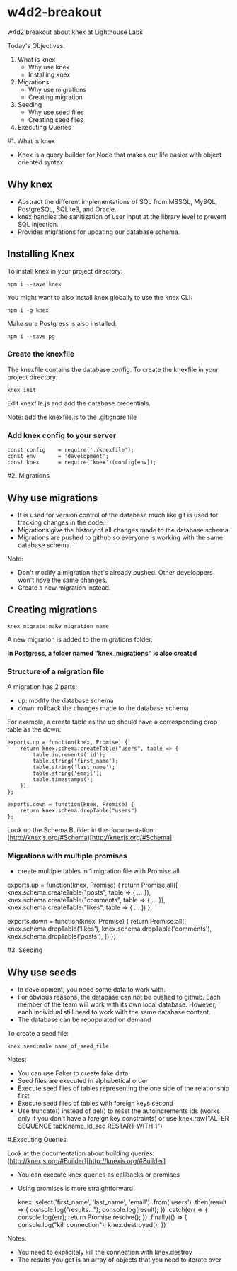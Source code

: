 # w4d2-breakout

w4d2 breakout about knex at Lighthouse Labs

Today's Objectives:

1.  What is knex
    - Why use knex
    - Installing knex
2.  Migrations
    - Why use migrations
    - Creating migration
3.  Seeding
    - Why use seed files
    - Creating seed files
4.  Executing Queries

#1. What is knex

- Knex is a query builder for Node that makes our life easier with object oriented syntax

## Why knex

- Abstract the different implementations of SQL from MSSQL, MySQL, PostgreSQL, SQLite3, and Oracle.
- knex handles the sanitization of user input at the library level to prevent SQL injection.
- Provides migrations for updating our database schema.

## Installing Knex

To install knex in your project directory:

    npm i --save knex

You might want to also install knex globally to use the knex CLI:

    npm i -g knex

Make sure Postgress is also installed:

    npm i --save pg

### Create the knexfile

The knexfile contains the database config. To create the knexfile in your project directory:

    knex init

Edit knexfile.js and add the database credentials.

Note: add the knexfile.js to the .gitignore file

### Add knex config to your server

    const config    = require('./knexfile');
    const env       = 'development';
    const knex      = require('knex')(config[env]);

#2. Migrations

## Why use migrations

- It is used for version control of the database much like git is used for tracking changes in the code.
- Migrations give the history of all changes made to the database schema.
- Migrations are pushed to github so everyone is working with the same database schema.

Note:

- Don't modify a migration that's already pushed. Other developpers won't have the same changes.
- Create a new migration instead.

## Creating migrations

    knex migrate:make migration_name

A new migration is added to the migrations folder.

**In Postgress, a folder named "knex_migrations" is also created**

### Structure of a migration file

A migration has 2 parts:

- up: modify the database schema
- down: rollback the changes made to the database schema

For example, a create table as the up should have a corresponding drop table as the down:

    exports.up = function(knex, Promise) {
        return knex.schema.createTable("users", table => {
            table.increments('id');
            table.string('first_name');
            table.string('last_name');
            table.string('email');
            table.timestamps();
        });
    };

    exports.down = function(knex, Promise) {
        return knex.schema.dropTable("users")
    };

Look up the Schema Builder in the documentation:
(http://knexjs.org/#Schema)[http://knexjs.org/#Schema]

### Migrations with multiple promises

- create multiple tables in 1 migration file with Promise.all

exports.up = function(knex, Promise) {
return Promise.all([
knex.schema.createTable("posts", table => {
...
}),
knex.schema.createTable("comments", table => {
...
}),
knex.schema.createTable("likes", table => {
...
])
};

exports.down = function(knex, Promise) {
return Promise.all([
knex.schema.dropTable('likes'),
knex.schema.dropTable('comments'),
knex.schema.dropTable('posts'),
])
};

#3. Seeding

## Why use seeds

- In development, you need some data to work with.
- For obvious reasons, the database can not be pushed to github. Each member of the team will work with its own local database. However, each individual still need to work with the same database content.
- The database can be repopulated on demand

To create a seed file:

    knex seed:make name_of_seed_file

Notes:

- You can use Faker to create fake data
- Seed files are executed in alphabetical order
- Execute seed files of tables representing the one side of the relationship first
- Execute seed files of tables with foreign keys second
- Use truncate() instead of del() to reset the autoincrements ids (works only if you don't have a foreign key constraints) or
  use knex.raw("ALTER SEQUENCE tablename_id_seq RESTART WITH 1")

#.Executing Queries

Look at the documentation about building queries:
(http://knexjs.org/#Builder)[http://knexjs.org/#Builder]

- You can execute knex queries as callbacks or promises
- Using promises is more straightforward

  knex
  .select('first_name', 'last_name', 'email')
  .from('users')
  .then(result => {
  console.log("results...");
  console.log(result);
  })
  .catch(err => {
  console.log(err);
  return Promise.resolve();
  })
  .finally(() => {
  console.log("kill connection");
  knex.destroyed();
  })

Notes:

- You need to explicitely kill the connection with knex.destroy
- The results you get is an array of objects that you need to iterate over
